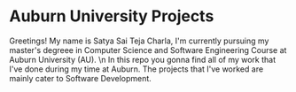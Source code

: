 # Auburn University Projects
Greetings!
My name is Satya Sai Teja Charla, I'm currently pursuing my master's degreee in Computer Science and Software Engineering Course at Auburn University (AU). \n
In this repo you gonna find all of my work that I've done during my time at Auburn. The projects that I've worked are mainly cater to Software Development. 
